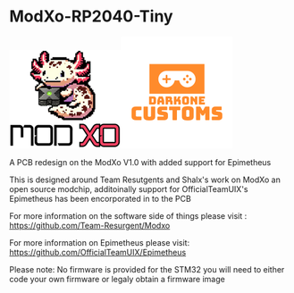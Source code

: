 # ModXo-RP2040-Tiny

![alt text](https://github.com/Darkone83/ModXo-RP2040-Tiny/blob/main/Images/logo.png?raw=true)![alt text](https://github.com/Darkone83/ModXo-RP2040-Tiny/blob/main/Images/DC%20logo.png?raw=true)

A PCB redesign on the ModXo V1.0 with added support for Epimetheus

This is designed around Team Resutgents and Shalx's work on ModXo an open source modchip, additoinally support for OfficialTeamUIX's Epimetheus has been encorporated in to the PCB

For more information on the software side of things please visit : https://github.com/Team-Resurgent/Modxo

For more information on Epimetheus please visit: https://github.com/OfficialTeamUIX/Epimetheus 

Please note: No firmware is provided for the STM32 you will need to either code your own firmware or legaly obtain a firmware image
